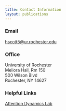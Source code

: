 ```yaml
---
title: Contact Information
layout: publications
---
```


### Email
hscott5@ur.rochester.edu

### Office
University of Rochester <br>
Meliora Hall, Rm 150 <br>
500 Wilson Blvd <br>
Rochester, NY 14627 <br>


### Helpful Links
[Attention Dynamics Lab](https://adams-lab.weebly.com/)
